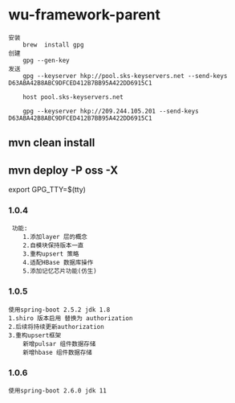 # wu-framework-parent

    安装
        brew  install gpg
    创建
        gpg --gen-key
    发送
        gpg --keyserver hkp://pool.sks-keyservers.net --send-keys D63ABA42B8ABC9DFCED412B7BB95A422DD6915C1
        
        host pool.sks-keyservers.net
        
        gpg --keyserver hkp://209.244.105.201 --send-keys D63ABA42B8ABC9DFCED412B7BB95A422DD6915C1

## mvn clean install

## mvn deploy -P oss -X

export GPG_TTY=$(tty)

### 1.0.4

     功能: 
        1.添加layer 层的概念
        2.自模块保持版本一直
        3.重构upsert 策略
        4.适配HBase 数据库操作
        5.添加记忆芯片功能(仿生)

### 1.0.5

    使用spring-boot 2.5.2 jdk 1.8
    1.shiro 版本启用 替换为 authorization
    2.后续将持续更新authorization
    3.重构upsert框架
        新增pulsar 组件数据存储
        新增hbase 组件数据存储

### 1.0.6

    使用spring-boot 2.6.0 jdk 11
    